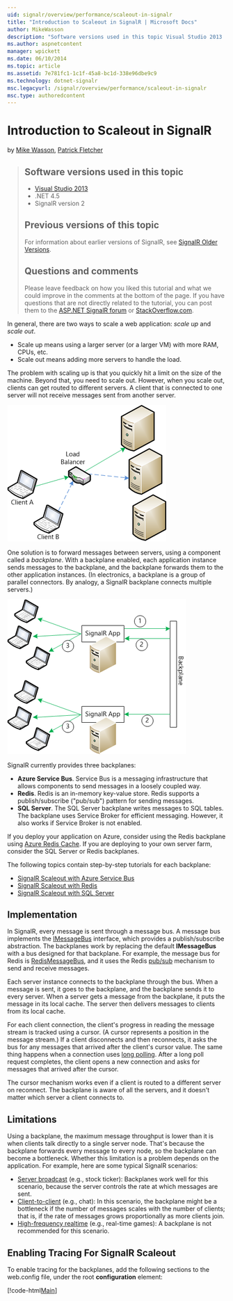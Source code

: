 ```yaml
---
uid: signalr/overview/performance/scaleout-in-signalr
title: "Introduction to Scaleout in SignalR | Microsoft Docs"
author: MikeWasson
description: "Software versions used in this topic Visual Studio 2013 .NET 4.5 SignalR version 2 Previous versions of this topic For information about earlier versions of..."
ms.author: aspnetcontent
manager: wpickett
ms.date: 06/10/2014
ms.topic: article
ms.assetid: 7e781fc1-1c1f-45a8-bc1d-338e96dbe9c9
ms.technology: dotnet-signalr
msc.legacyurl: /signalr/overview/performance/scaleout-in-signalr
msc.type: authoredcontent
---
```

Introduction to Scaleout in SignalR
====================
by [Mike Wasson](https://github.com/MikeWasson), [Patrick Fletcher](https://github.com/pfletcher)

> ## Software versions used in this topic
> 
> 
> - [Visual Studio 2013](https://www.microsoft.com/visualstudio/eng/2013-downloads)
> - .NET 4.5
> - SignalR version 2
>   
> 
> 
> ## Previous versions of this topic
> 
> For information about earlier versions of SignalR, see [SignalR Older Versions](../older-versions/index.md).
> 
> ## Questions and comments
> 
> Please leave feedback on how you liked this tutorial and what we could improve in the comments at the bottom of the page. If you have questions that are not directly related to the tutorial, you can post them to the [ASP.NET SignalR forum](https://forums.asp.net/1254.aspx/1?ASP+NET+SignalR) or [StackOverflow.com](http://stackoverflow.com/).


In general, there are two ways to scale a web application: *scale up* and *scale out*.

- Scale up means using a larger server (or a larger VM) with more RAM, CPUs, etc.
- Scale out means adding more servers to handle the load.

The problem with scaling up is that you quickly hit a limit on the size of the machine. Beyond that, you need to scale out. However, when you scale out, clients can get routed to different servers. A client that is connected to one server will not receive messages sent from another server.

![](scaleout-in-signalr/_static/image1.png)

One solution is to forward messages between servers, using a component called a *backplane*. With a backplane enabled, each application instance sends messages to the backplane, and the backplane forwards them to the other application instances. (In electronics, a backplane is a group of parallel connectors. By analogy, a SignalR backplane connects multiple servers.)

![](scaleout-in-signalr/_static/image2.png)

SignalR currently provides three backplanes:

- **Azure Service Bus**. Service Bus is a messaging infrastructure that allows components to send messages in a loosely coupled way.
- **Redis**. Redis is an in-memory key-value store. Redis supports a publish/subscribe ("pub/sub") pattern for sending messages.
- **SQL Server**. The SQL Server backplane writes messages to SQL tables. The backplane uses Service Broker for efficient messaging. However, it also works if Service Broker is not enabled.

If you deploy your application on Azure, consider using the Redis backplane using [Azure Redis Cache](https://azure.microsoft.com/services/cache/). If you are deploying to your own server farm, consider the SQL Server or Redis backplanes.

The following topics contain step-by-step tutorials for each backplane:

- [SignalR Scaleout with Azure Service Bus](scaleout-with-windows-azure-service-bus.md)
- [SignalR Scaleout with Redis](scaleout-with-redis.md)
- [SignalR Scaleout with SQL Server](scaleout-with-sql-server.md)

## Implementation

In SignalR, every message is sent through a message bus. A message bus implements the [IMessageBus](https://msdn.microsoft.com/library/microsoft.aspnet.signalr.messaging.imessagebus(v=vs.100).aspx) interface, which provides a publish/subscribe abstraction. The backplanes work by replacing the default **IMessageBus** with a bus designed for that backplane. For example, the message bus for Redis is [RedisMessageBus](https://msdn.microsoft.com/library/microsoft.aspnet.signalr.redis.redismessagebus(v=vs.100).aspx), and it uses the Redis [pub/sub](http://redis.io/topics/pubsub) mechanism to send and receive messages.

Each server instance connects to the backplane through the bus. When a message is sent, it goes to the backplane, and the backplane sends it to every server. When a server gets a message from the backplane, it puts the message in its local cache. The server then delivers messages to clients from its local cache.

For each client connection, the client's progress in reading the message stream is tracked using a cursor. (A cursor represents a position in the message stream.) If a client disconnects and then reconnects, it asks the bus for any messages that arrived after the client's cursor value. The same thing happens when a connection uses [long polling](../getting-started/introduction-to-signalr.md#transports). After a long poll request completes, the client opens a new connection and asks for messages that arrived after the cursor.

The cursor mechanism works even if a client is routed to a different server on reconnect. The backplane is aware of all the servers, and it doesn't matter which server a client connects to.

## Limitations

Using a backplane, the maximum message throughput is lower than it is when clients talk directly to a single server node. That's because the backplane forwards every message to every node, so the backplane can become a bottleneck. Whether this limitation is a problem depends on the application. For example, here are some typical SignalR scenarios:

- [Server broadcast](../getting-started/tutorial-server-broadcast-with-signalr.md) (e.g., stock ticker): Backplanes work well for this scenario, because the server controls the rate at which messages are sent.
- [Client-to-client](../getting-started/tutorial-getting-started-with-signalr.md) (e.g., chat): In this scenario, the backplane might be a bottleneck if the number of messages scales with the number of clients; that is, if the rate of messages grows proportionally as more clients join.
- [High-frequency realtime](../getting-started/tutorial-high-frequency-realtime-with-signalr.md) (e.g., real-time games): A backplane is not recommended for this scenario.

## Enabling Tracing For SignalR Scaleout

To enable tracing for the backplanes, add the following sections to the web.config file, under the root **configuration** element:

[!code-html[Main](scaleout-in-signalr/samples/sample1.html)]

